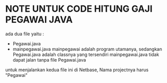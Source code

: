# NOTE UNTUK CODE HITUNG GAJI PEGAWAI JAVA
ada dua file yaitu :
  - Pegawai.java
  - mainpegawai.java
mainpegawai adalah program utamanya,
sedangkan Pegawai.java adalah classnya yang tersendiri
mainpegawai.java tidak dapat jalan tanpa file Pegawai.java

untuk menjalankan kedua file ini di Netbase, Nama projectnya harus "Pegawai"
